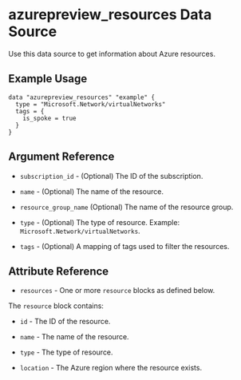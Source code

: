 # azurepreview_resources Data Source

Use this data source to get information about Azure resources.

## Example Usage

```hcl
data "azurepreview_resources" "example" {
  type = "Microsoft.Network/virtualNetworks"
  tags = {
    is_spoke = true
  }
}
```

## Argument Reference

* `subscription_id` - (Optional) The ID of the subscription.

* `name` - (Optional) The name of the resource.

* `resource_group_name` (Optional) The name of the resource group.

* `type` - (Optional) The type of resource. Example: `Microsoft.Network/virtualNetworks`.

* `tags` - (Optional) A mapping of tags used to filter the resources.

## Attribute Reference

* `resources` - One or more `resource` blocks as defined below.

The `resource` block contains:

* `id` - The ID of the resource.

* `name` - The name of the resource.

* `type` - The type of resource.

* `location` - The Azure region where the resource exists.
